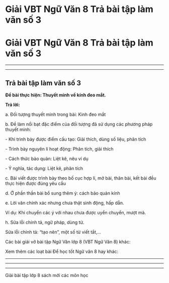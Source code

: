 # Giải VBT Ngữ Văn 8 Trả bài tập làm văn số 3

# Giải VBT Ngữ Văn 8 Trả bài tập làm văn số 3

* * *

* * *

## Trả bài tập làm văn số 3

**Đề bài thực hiện: Thuyết minh về kính đeo mắt.**

**Trả lời:**

a. Đối tượng thuyết minh trong bài: Kinh đeo mắt 

b. Đề làm nổi bạt đặc điểm của đối tượng đã sử dụng các phương pháp thuyết minh: 

\- Khi trình bày được điểm cấu tạo: Giải thích, dùng số liệu, phân tích 

\- Trình bày nguyên lí hoạt động: Phân tích, giải thích 

\- Cách thức bảo quản: Liệt kê, nêu ví dụ 

\- Ý nghĩa, tác dụng: Liệt kê, phân tích 

c. Bài viết được trình bày theo bố cục hợp lí, mở bài, thân bài, kết bài đều thực hiện được đúng yêu cầu 

d. Ở phần thần bài bổ sung thêm ý: cách bảo quản kính 

e. Lời văn chính xác nhưng chưa thật sinh động, hấp dẫn. 

Ví dụ: Khi chuyển các ý với nhau chưa được uyển chuyển, mượt mà. 

h. Sửa lỗi chính tả, ngữ pháp, dùng từ. 

Sửa lỗi chính tả: “tạo nên”, một số từ viết tắt,... 

Các bài giải vở bài tập Ngữ Văn lớp 8 (VBT Ngữ Văn 8) khác:

Xem thêm các loạt bài Để học tốt Ngữ văn 8 hay khác:

* * *

* * *

* * *

Giải bài tập lớp 8 sách mới các môn học
